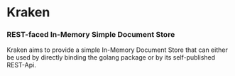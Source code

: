 # Kraken

### REST-faced In-Memory Simple Document Store

Kraken aims to provide a simple In-Memory Document Store that can either be used by directly binding the golang package or by its self-published REST-Api.
